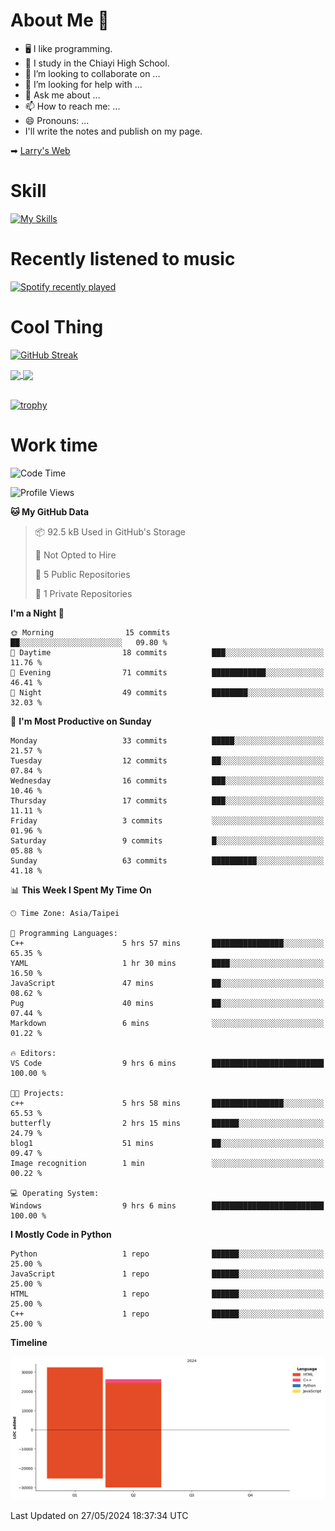 # About Me 👋

- 🖥  I like programming.
- 🏫 I study in the Chiayi High School.
- 👯 I’m looking to collaborate on ...
- 🤔 I’m looking for help with ...
- 💬 Ask me about ...
- 📫 How to reach me: ...
- 😄 Pronouns: ...
- I'll write the notes and publish on my page.

➡︎ [Larry's Web](https://larryeng.github.io/)

# Skill
[![My Skills](https://skillicons.dev/icons?i=blender,arduino,vscode,visualstudio,pr,github,git,c,cpp,py,html,css,js)](https://skillicons.dev)
# Recently listened to music

[![Spotify recently played](https://spotify-recently-played-readme.vercel.app/api?user=31mqyfrlvkyusmaxegq4pvoow5we)](https://open.spotify.com/user/31mqyfrlvkyusmaxegq4pvoow5we)

# Cool Thing

[![GitHub Streak](https://streak-stats.demolab.com/?user=Larryeng&theme=holi-theme)](https://git.io/streak-stats)

<a href="https://github.com/anuraghazra/github-readme-stats">
  <img height=200 align="center" src="https://github-readme-stats.vercel.app/api?username=Larryeng&theme=github_dark&rank_icon=github" />
</a>
<a href="https://github.com/anuraghazra/convoychat">
  <img height=200 align="center" src="https://github-readme-stats.vercel.app/api/top-langs?username=Larryeng&layout=compact&langs_count=8&card_width=320&theme=github_dark" />
</a>

<br>

<br>

[![trophy](https://github-profile-trophy.vercel.app/?username=Larryeng&theme=darkhub)](https://github.com/ryo-ma/github-profile-trophy)
# Work time
<!--START_SECTION:waka-->
![Code Time](http://img.shields.io/badge/Code%20Time-169%20hrs%2052%20mins-blue)

![Profile Views](http://img.shields.io/badge/Profile%20Views-0-blue)

**🐱 My GitHub Data** 

> 📦 92.5 kB Used in GitHub's Storage 
 > 
> 🚫 Not Opted to Hire
 > 
> 📜 5 Public Repositories 
 > 
> 🔑 1 Private Repositories 
 > 
**I'm a Night 🦉** 

```text
🌞 Morning                15 commits          ██░░░░░░░░░░░░░░░░░░░░░░░   09.80 % 
🌆 Daytime                18 commits          ███░░░░░░░░░░░░░░░░░░░░░░   11.76 % 
🌃 Evening                71 commits          ████████████░░░░░░░░░░░░░   46.41 % 
🌙 Night                  49 commits          ████████░░░░░░░░░░░░░░░░░   32.03 % 
```
📅 **I'm Most Productive on Sunday** 

```text
Monday                   33 commits          █████░░░░░░░░░░░░░░░░░░░░   21.57 % 
Tuesday                  12 commits          ██░░░░░░░░░░░░░░░░░░░░░░░   07.84 % 
Wednesday                16 commits          ███░░░░░░░░░░░░░░░░░░░░░░   10.46 % 
Thursday                 17 commits          ███░░░░░░░░░░░░░░░░░░░░░░   11.11 % 
Friday                   3 commits           ░░░░░░░░░░░░░░░░░░░░░░░░░   01.96 % 
Saturday                 9 commits           █░░░░░░░░░░░░░░░░░░░░░░░░   05.88 % 
Sunday                   63 commits          ██████████░░░░░░░░░░░░░░░   41.18 % 
```


📊 **This Week I Spent My Time On** 

```text
🕑︎ Time Zone: Asia/Taipei

💬 Programming Languages: 
C++                      5 hrs 57 mins       ████████████████░░░░░░░░░   65.35 % 
YAML                     1 hr 30 mins        ████░░░░░░░░░░░░░░░░░░░░░   16.50 % 
JavaScript               47 mins             ██░░░░░░░░░░░░░░░░░░░░░░░   08.62 % 
Pug                      40 mins             ██░░░░░░░░░░░░░░░░░░░░░░░   07.44 % 
Markdown                 6 mins              ░░░░░░░░░░░░░░░░░░░░░░░░░   01.22 % 

🔥 Editors: 
VS Code                  9 hrs 6 mins        █████████████████████████   100.00 % 

🐱‍💻 Projects: 
c++                      5 hrs 58 mins       ████████████████░░░░░░░░░   65.53 % 
butterfly                2 hrs 15 mins       ██████░░░░░░░░░░░░░░░░░░░   24.79 % 
blog1                    51 mins             ██░░░░░░░░░░░░░░░░░░░░░░░   09.47 % 
Image recognition        1 min               ░░░░░░░░░░░░░░░░░░░░░░░░░   00.22 % 

💻 Operating System: 
Windows                  9 hrs 6 mins        █████████████████████████   100.00 % 
```

**I Mostly Code in Python** 

```text
Python                   1 repo              ██████░░░░░░░░░░░░░░░░░░░   25.00 % 
JavaScript               1 repo              ██████░░░░░░░░░░░░░░░░░░░   25.00 % 
HTML                     1 repo              ██████░░░░░░░░░░░░░░░░░░░   25.00 % 
C++                      1 repo              ██████░░░░░░░░░░░░░░░░░░░   25.00 % 
```



**Timeline**

![Lines of Code chart](https://raw.githubusercontent.com/Larryeng/Larryeng/main/assets/bar_graph.png)


 Last Updated on 27/05/2024 18:37:34 UTC
<!--END_SECTION:waka-->
